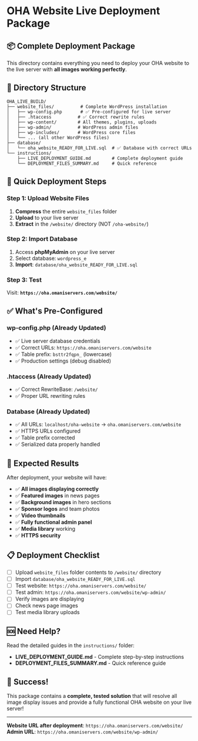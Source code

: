 # OHA Website Live Deployment Package

## 📦 **Complete Deployment Package**

This directory contains everything you need to deploy your OHA website to the live server with **all images working perfectly**.

## 📁 **Directory Structure**

```
OHA_LIVE_BUILD/
├── website_files/          # Complete WordPress installation
│   ├── wp-config.php       # ✅ Pre-configured for live server
│   ├── .htaccess          # ✅ Correct rewrite rules
│   ├── wp-content/        # All themes, plugins, uploads
│   ├── wp-admin/          # WordPress admin files
│   ├── wp-includes/       # WordPress core files
│   └── ... (all other WordPress files)
├── database/
│   └── oha_website_READY_FOR_LIVE.sql  # ✅ Database with correct URLs
└── instructions/
    ├── LIVE_DEPLOYMENT_GUIDE.md        # Complete deployment guide
    └── DEPLOYMENT_FILES_SUMMARY.md     # Quick reference
```

## 🚀 **Quick Deployment Steps**

### **Step 1: Upload Website Files**
1. **Compress** the entire `website_files` folder
2. **Upload** to your live server
3. **Extract** in the `/website/` directory (NOT `/oha-website/`)

### **Step 2: Import Database**
1. Access **phpMyAdmin** on your live server
2. Select database: `wordpress_e`
3. **Import**: `database/oha_website_READY_FOR_LIVE.sql`

### **Step 3: Test**
Visit: **`https://oha.omaniservers.com/website/`**

## ✅ **What's Pre-Configured**

### **wp-config.php** (Already Updated)
- ✅ Live server database credentials
- ✅ Correct URLs: `https://oha.omaniservers.com/website`
- ✅ Table prefix: `bsttr2fqpn_` (lowercase)
- ✅ Production settings (debug disabled)

### **.htaccess** (Already Updated)
- ✅ Correct RewriteBase: `/website/`
- ✅ Proper URL rewriting rules

### **Database** (Already Updated)
- ✅ All URLs: `localhost/oha-website` → `oha.omaniservers.com/website`
- ✅ HTTPS URLs configured
- ✅ Table prefix corrected
- ✅ Serialized data properly handled

## 🎯 **Expected Results**

After deployment, your website will have:
- ✅ **All images displaying correctly**
- ✅ **Featured images** in news pages
- ✅ **Background images** in hero sections
- ✅ **Sponsor logos** and team photos
- ✅ **Video thumbnails**
- ✅ **Fully functional admin panel**
- ✅ **Media library** working
- ✅ **HTTPS security**

## 📋 **Deployment Checklist**

- [ ] Upload `website_files` folder contents to `/website/` directory
- [ ] Import `database/oha_website_READY_FOR_LIVE.sql`
- [ ] Test website: `https://oha.omaniservers.com/website/`
- [ ] Test admin: `https://oha.omaniservers.com/website/wp-admin/`
- [ ] Verify images are displaying
- [ ] Check news page images
- [ ] Test media library uploads

## 🆘 **Need Help?**

Read the detailed guides in the `instructions/` folder:
- **LIVE_DEPLOYMENT_GUIDE.md** - Complete step-by-step instructions
- **DEPLOYMENT_FILES_SUMMARY.md** - Quick reference guide

## 🎉 **Success!**

This package contains a **complete, tested solution** that will resolve all image display issues and provide a fully functional OHA website on your live server!

---

**Website URL after deployment**: `https://oha.omaniservers.com/website/`  
**Admin URL**: `https://oha.omaniservers.com/website/wp-admin/` 